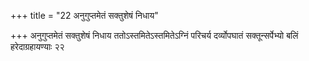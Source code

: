 +++
title = "22 अनुगुप्तमेतं सक्तुशेषं निधाय"

+++
अनुगुप्तमेतं सक्तुशेषं निधाय ततोऽस्तमितेऽस्तमितेऽग्निं परिचर्य दर्व्योपघातं सक्तून्सर्पेभ्यो बलिं हरेदाग्रहायण्याः २२